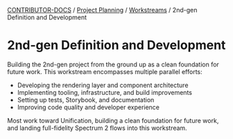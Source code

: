<!-- Generated breadcrumbs - DO NOT EDIT -->

[CONTRIBUTOR-DOCS](../../../README.md) / [Project Planning](../../README.md) / [Workstreams](../README.md) / 2nd-gen Definition and Development

<!-- Document title (editable) -->

# 2nd-gen Definition and Development

<!-- Document content (editable) -->

Building the 2nd-gen project from the ground up as a clean foundation for future work. This workstream encompasses multiple parallel efforts:

- Developing the rendering layer and component architecture
- Implementing tooling, infrastructure, and build improvements
- Setting up tests, Storybook, and documentation
- Improving code quality and developer experience

Most work toward Unification, building a clean foundation for future work, and landing full-fidelity Spectrum 2 flows into this workstream.
